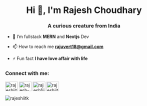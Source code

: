 
<h1 align="center">Hi 👋, I'm Rajesh Choudhary</h1>
<h3 align="center">A curious creature from India</h3>

- 🌱 I’m fullstack **MERN** and **Nextjs** Dev

- 📫 How to reach me **rajuvert18@gmail.com**

- ⚡ Fun fact **I have love affair with life**

<h3 align="left">Connect with me:</h3>
<p align="left">
<a href="https://twitter.com/rajeshiitk" target="blank"><img align="center" src="https://raw.githubusercontent.com/rahuldkjain/github-profile-readme-generator/master/src/images/icons/Social/twitter.svg" alt="rajeshiitk" height="30" width="40" /></a>
<a href="https://linkedin.com/in/rajesh-choudhary-154343226" target="blank"><img align="center" src="https://raw.githubusercontent.com/rahuldkjain/github-profile-readme-generator/master/src/images/icons/Social/linked-in-alt.svg" alt="rajesh-choudhary-154343226" height="30" width="40" /></a>
<a href="https://fb.com/rajesh1iitk" target="blank"><img align="center" src="https://raw.githubusercontent.com/rahuldkjain/github-profile-readme-generator/master/src/images/icons/Social/facebook.svg" alt="rajesh1iitk" height="30" width="40" /></a>
<a href="https://instagram.com/rajeshiitk" target="blank"><img align="center" src="https://raw.githubusercontent.com/rahuldkjain/github-profile-readme-generator/master/src/images/icons/Social/instagram.svg" alt="rajeshiitk" height="30" width="40" /></a>


<p><img align="left" src="https://github-readme-stats.vercel.app/api/top-langs?username=rajeshiitk&show_icons=true&locale=en&layout=compact" alt="rajeshiitk" /></p>
